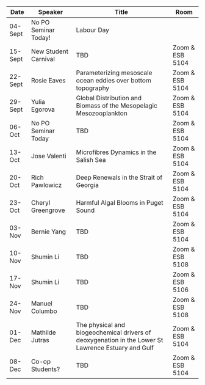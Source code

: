 Date  |  Speaker                                            |  Title                                                                                                |  Room
---------|-----------------------------------------------------|---------------------------------------------------------------------------------------------------------------------|------
04-Sept  | No PO Seminar Today! | Labour Day | 
15-Sept  | New Student Carnival | TBD | Zoom & ESB 5104
22-Sept  | Rosie Eaves | Parameterizing mesoscale ocean eddies over bottom topography  | Zoom & ESB 5104
29-Sept  | Yulia Egorova | Global Distribution and Biomass of the Mesopelagic Mesozooplankton | Zoom & ESB 5104
06-Oct  | No PO Seminar Today  | TBD | Zoom & ESB 5104
13-Oct  | Jose Valenti  | Microfibres Dynamics in the Salish Sea | Zoom & ESB 5104
20-Oct  | Rich Pawlowicz  | Deep Renewals in the Strait of Georgia | Zoom & ESB 5104
23-Oct  | Cheryl Greengrove  | Harmful Algal Blooms in Puget Sound  | Zoom & ESB 5104  
03-Nov  | Bernie Yang  | TBD  | Zoom & ESB 5104
10-Nov  | Shumin Li  | TBD  | Zoom & ESB 5108
17-Nov  | Shumin Li  | TBD  | Zoom & ESB 5106
24-Nov  | Manuel Columbo  | TBD  | Zoom & ESB 5108
01-Dec  | Mathilde Jutras  | The physical and biogeochemical drivers of deoxygenation in the Lower St Lawrence Estuary and Gulf  | Zoom & ESB 5104
08-Dec  | Co-op Students? | TBD  | Zoom & ESB 5104  
